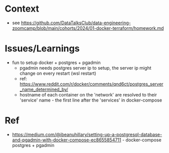 # Context
- see https://github.com/DataTalksClub/data-engineering-zoomcamp/blob/main/cohorts/2024/01-docker-terraform/homework.md

# Issues/Learnings
- fun to setup docker + postgres + pgadmin
  - pgadmin needs postgres server ip to setup, the server ip might change on every restart (wsl restart)
  - ref: https://www.reddit.com/r/docker/comments/qnd6ct/postgres_server_name_determined_by/
  - hostname of each container on the 'network' are resolved to their 'service' name - the first line after the 'services' in docker-compose

# Ref
- https://medium.com/@ibeanuhillary/setting-up-a-postgresql-database-and-pgadmin-with-docker-compose-ec8655854711 - docker-compose postgres + pgadmin